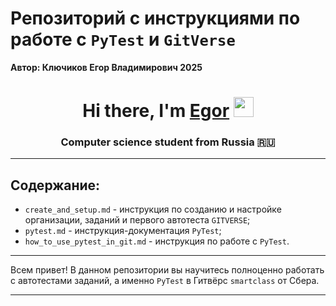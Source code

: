 # Репозиторий с инструкциями по работе с `PyTest` и `GitVerse`
**Автор: Ключиков Егор Владимирович 2025**

<h1 align="center">Hi there, I'm <a href="https://kluchegor.ru/" target="_blank">Egor</a> 
<img src="https://github.com/blackcater/blackcater/raw/main/images/Hi.gif" height="32"/></h1>
<h3 align="center">Computer science student from Russia 🇷🇺</h3>

---

## Содержание:
- `create_and_setup.md` - инструкция по созданию и настройке организации, заданий и первого автотеста `GITVERSE`;
- `pytest.md` - инструкция-документация `PyTest`;
- `how_to_use_pytest_in_git.md` - инструкция по работе с `PyTest`.

---

Всем привет! В данном репозитории вы научитесь полноценно работать с автотестами заданий, а именно `PyTest` в Гитвёрс `smartclass` от Сбера. 

---
